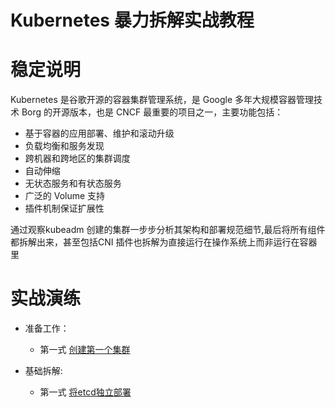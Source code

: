 # Kubernetes 暴力拆解实战教程



# 稳定说明

Kubernetes 是谷歌开源的容器集群管理系统，是 Google 多年大规模容器管理技术 Borg 的开源版本，也是 CNCF 最重要的项目之一，主要功能包括：

- 基于容器的应用部署、维护和滚动升级
- 负载均衡和服务发现
- 跨机器和跨地区的集群调度
- 自动伸缩
- 无状态服务和有状态服务
- 广泛的 Volume 支持
- 插件机制保证扩展性



通过观察kubeadm 创建的集群一步步分析其架构和部署规范细节,最后将所有组件都拆解出来，甚至包括CNI 插件也拆解为直接运行在操作系统上而非运行在容器里





# 实战演练

- 准备工作：
  - 第一式  [创建第一个集群](./first-cluster/first-cluster.md)
  
- 基础拆解: 

  - 第一式  [将etcd独立部署](./etcd/etcd.md)

































